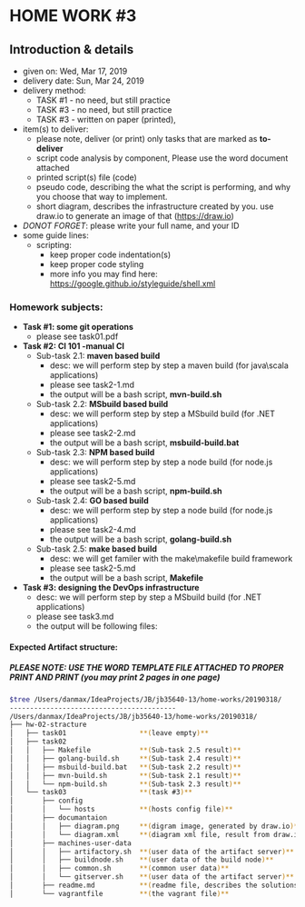# HOME WORK #3
## Introduction & details
- given on: Wed, Mar 17, 2019
- delivery date: Sun, Mar 24, 2019
- delivery method: 
  - TASK #1 - no need, but still practice 
  - TASK #3 - no need, but still practice 
  - TASK #3 - written on paper (printed), 
- item(s) to deliver: 
  - please note, deliver (or print) only tasks that are marked as **to-deliver**
  - script code analysis by component, Please use the word document attached
  - printed script(s) file (code)
  - pseudo code, describing the what the script is performing, and why you choose that way to implement.
  - short diagram, describes the infrastructure created by you. use draw.io to generate an image of that (https://draw.io) 
- *DONOT FORGET*: please write your full name, and your ID 
- some guide lines:
  - scripting:
    - keep proper code indentation(s)
    - keep proper code styling 
    - more info you may find here: https://google.github.io/styleguide/shell.xml
     
### Homework subjects:
- **Task #1: some git operations**
  - please see task01.pdf
- **Task #2: CI 101 -manual CI**
  - Sub-task 2.1: **maven based build** 
    - desc: we will perform step by step a maven build (for java\scala applications)
    - please see task2-1.md
    - the output will be a bash script, **mvn-build.sh**
  - Sub-task 2.2: **MSbuild based build**
    - desc: we will perform step by step a MSbuild build (for .NET applications)
    - please see task2-2.md
    - the output will be a bash script, **msbuild-build.bat**
  - Sub-task 2.3: **NPM based build**
    - desc: we will perform step by step a node build (for node.js applications)
    - please see task2-5.md
    - the output will be a bash script, **npm-build.sh**
  - Sub-task 2.4: **GO based build**
    - desc: we will perform step by step a node build (for node.js applications)
    - please see task2-4.md
    - the output will be a bash script, **golang-build.sh**
  - Sub-task 2.5: **make based build**
    - desc: we will get familer with the make\makefile build framework
    - please see task2-5.md
    - the output will be a bash script, **Makefile**
- **Task #3: designing the DevOps infrastructure**
  - desc: we will perform step by step a MSbuild build (for .NET applications)
  - please see task3.md
  - the output will be following files:
  

  
#### Expected Artifact structure:
##### PLEASE NOTE: USE THE WORD TEMPLATE FILE ATTACHED TO PROPER PRINT AND PRINT (you may print 2 pages in one page) 
 

 ```bash
$tree /Users/danmax/IdeaProjects/JB/jb35640-13/home-works/20190318/
-----------------------------------------
/Users/danmax/IdeaProjects/JB/jb35640-13/home-works/20190318/
├── hw-02-stracture
│   ├── task01                  **(leave empty)**
│   ├── task02                  
│   │   ├── Makefile            **(Sub-task 2.5 result)**
│   │   ├── golang-build.sh     **(Sub-task 2.4 result)**
│   │   ├── msbuild-build.bat   **(Sub-task 2.2 result)**
│   │   ├── mvn-build.sh        **(Sub-task 2.1 result)**
│   │   └── npm-build.sh        **(Sub-task 2.3 result)**
│   └── task03                  **(task #3)**
│       ├── config
│       │   └── hosts           **(hosts config file)**
│       ├── documantaion
│       │   ├── diagram.png     **(digram image, generated by draw.io)**
│       │   └── diagram.xml     **(diagram xml file, result from draw.io)**
│       ├── machines-user-data
│       │   ├── artifactory.sh  **(user data of the artifact server)**
│       │   ├── buildnode.sh    **(user data of the build node)**
│       │   ├── common.sh       **(common user data)**
│       │   └── gitserver.sh    **(user data of the artifact server)**
│       ├── readme.md           **(readme file, describes the solutions and instactions)**
│       └── vagrantfile         **(the vagrant file)**
```

